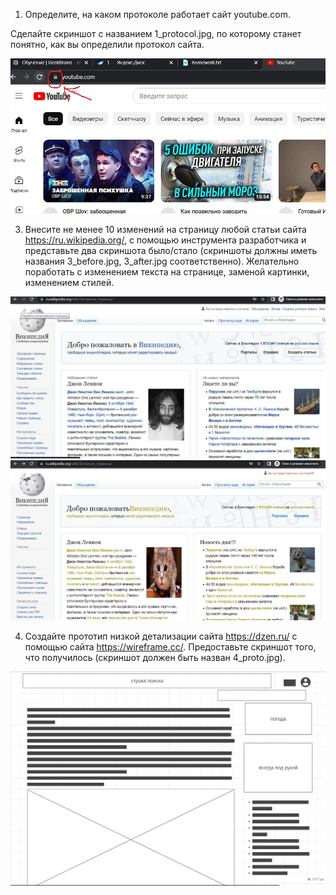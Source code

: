 1. Определите, на каком протоколе работает сайт youtube.com.

Сделайте скриншот с названием 1_protocol.jpg, по которому станет понятно, как вы определили протокол сайта.

![определили по замочку](1_protocol.jpg)



3. Внесите не менее 10 изменений на страницу любой статьи сайта https://ru.wikipedia.org/, 
с помощью инструмента разработчика и представьте два скриншота было/стало 
(скриншоты должны иметь названия 3_before.jpg, 3_after.jpg соответственно). 
Желательно поработать с изменением текста на странице, 
заменой картинки, изменением стилей.

![до](3_before.jpg)
![после](3_after.jpg)


4. Создайте прототип низкой детализации сайта 
https://dzen.ru/ с помощью сайта https://wireframe.cc/. 
Предоставьте скриншот того, что получилось 
(скриншот должен быть назван 4_proto.jpg).

![прототип сайта дзен](4_proto.jpg.png)